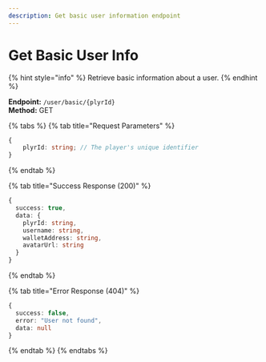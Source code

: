 ```yaml
---
description: Get basic user information endpoint
---
```


# Get Basic User Info

{% hint style="info" %} Retrieve basic information about a user. {% endhint %}

**Endpoint:** `/user/basic/{plyrId}`  
**Method:** GET

{% tabs %} {% tab title="Request Parameters" %}

```typescript
{
    plyrId: string; // The player's unique identifier
}
```

{% endtab %}

{% tab title="Success Response (200)" %}

```typescript
{
  success: true,
  data: {
    plyrId: string,
    username: string,
    walletAddress: string,
    avatarUrl: string
  }
}
```

{% endtab %}

{% tab title="Error Response (404)" %}

```typescript
{
  success: false,
  error: "User not found",
  data: null
}
```

{% endtab %} {% endtabs %}
